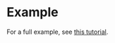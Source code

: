 # Example

For a full example, see [this tutorial](https://github.com/BigDataBiology/VideoTutorials/tree/main/7__GMGCv1_Emapper).

